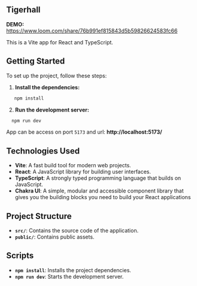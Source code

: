 ## Tigerhall

**DEMO:** https://www.loom.com/share/76b991ef815843d5b59826624583fc66

This is a Vite app for React and TypeScript.

## Getting Started

To set up the project, follow these steps:

1. **Install the dependencies:**

```bash
   npm install
```


2. **Run the development server:**

```bash
  npm run dev
```

App can be access on port `5173` and url: **http://localhost:5173/**

## Technologies Used
- **Vite**: A fast build tool for modern web projects.
- **React**: A JavaScript library for building user interfaces.
- **TypeScript**: A strongly typed programming language that builds on JavaScript.
- **Chakra UI**: A simple, modular and accessible component library that gives you the building blocks you need to build your React applications

## Project Structure
- **`src/`**: Contains the source code of the application.
- **`public/`**: Contains public assets.


## Scripts
- **`npm install`**: Installs the project dependencies.
- **`npm run dev`**: Starts the development server.
